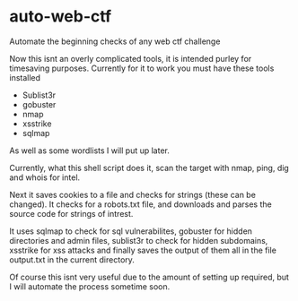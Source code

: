 # auto-web-ctf
Automate the beginning checks of any web ctf challenge 

Now this isnt an overly complicated tools, it is intended purley for timesaving purposes. Currently for it to work you must have these tools installed
- Sublist3r
- gobuster
- nmap
- xsstrike
- sqlmap

As well as some wordlists I will put up later. 

Currently, what this shell script does it, scan the target with nmap, ping, dig and whois for intel. 

Next it saves cookies to a file and checks for strings (these can be changed). It checks for a robots.txt file, and downloads and parses the source code for strings of intrest. 

It uses sqlmap to check for sql vulnerabilites, gobuster for hidden directories and admin files, sublist3r to check for hidden subdomains, xsstrike for xss attacks and finally saves the output of them all in the file output.txt in the current directory.

Of course this isnt very useful due to the amount of setting up required, but I will automate the process sometime soon. 

